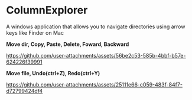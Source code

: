 # ColumnExplorer

 A windows application that allows you to navigate directories using arrow keys like Finder on Mac


**Move dir, Copy, Paste, Delete, Foward, Backward**

https://github.com/user-attachments/assets/56be2c53-585b-4bbf-b57e-624226f39991


**Move file, Undo(ctrl+Z), Redo(ctrl+Y)**

https://github.com/user-attachments/assets/25111e66-c059-483f-84f7-d72799424df4

